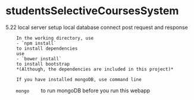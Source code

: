 # studentsSelectiveCoursesSystem
5.22    local server setup
        local database connect
        post request and response

        In the working directory, use
        - `npm install`
        to install dependencies
        use 
        - `bower install` 
        to install bootstrap
        *(Although, the dependencies are included in this project)*

        If you have installed mongoDB, use command line
        `mongo`
        to run mongoDB before you run this webapp


